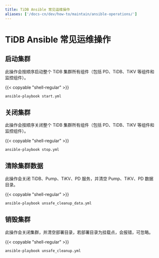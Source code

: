 ```yaml
---
title: TiDB Ansible 常见运维操作
aliases: ['/docs-cn/dev/how-to/maintain/ansible-operations/']
---
```


# TiDB Ansible 常见运维操作

## 启动集群

此操作会按顺序启动整个 TiDB 集群所有组件（包括 PD、TiDB、TiKV 等组件和监控组件）。

{{< copyable "shell-regular" >}}

```bash
ansible-playbook start.yml
```

## 关闭集群

此操作会按顺序关闭整个 TiDB 集群所有组件（包括 PD、TiDB、TiKV 等组件和监控组件）。

{{< copyable "shell-regular" >}}

```bash
ansible-playbook stop.yml
```

## 清除集群数据

此操作会关闭 TiDB、Pump、TiKV、PD 服务，并清空 Pump、TiKV、PD 数据目录。

{{< copyable "shell-regular" >}}

```bash
ansible-playbook unsafe_cleanup_data.yml
```

## 销毁集群

此操作会关闭集群，并清空部署目录，若部署目录为挂载点，会报错，可忽略。

{{< copyable "shell-regular" >}}

```bash
ansible-playbook unsafe_cleanup.yml
```
